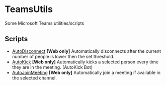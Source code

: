 # TeamsUtils
Some Microsoft Teams utilities/scripts

## Scripts
- [AutoDisconnect](scripts/AutoDisconnect.js)
  **[Web only]** Automatically disconnects after the current number of people is lower then the set threshold.
- [AutoKick](scripts/AutoKick.js)
  **[Web only]** Automatically kicks a selected person every time they are in the meeting. (AutoKick Bot)
- [AutoJoinMeeting](scripts/AutoJoinMeeting.js)
  **[Web only]** Automatically join a meeting if available in the selected channel.
